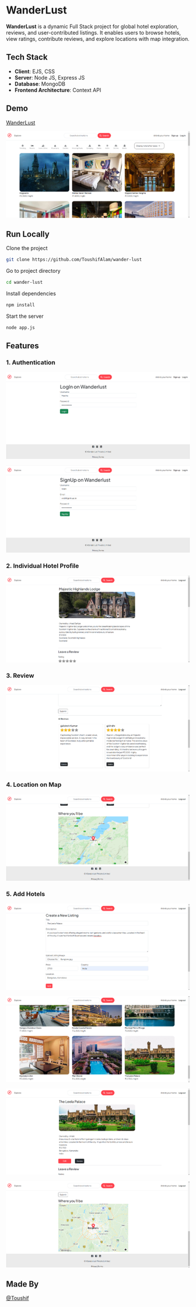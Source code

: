 # WanderLust

**WanderLust** is a dynamic Full Stack project for global hotel exploration, reviews, and user-contributed listings. It enables users to browse hotels, view ratings, contribute reviews, and explore locations with map integration.

## Tech Stack

- **Client**: EJS, CSS
- **Server**: Node JS, Express JS
- **Database**: MongoDB
- **Frontend Architecture**: Context API

## Demo

[WanderLust](https://wanderlust-a1zn.onrender.com/listings)

![Demo](./docs/demo.png)

## Run Locally

Clone the project

```bash
git clone https://github.com/ToushifAlam/wander-lust
```

Go to project directory

```bash
cd wander-lust
```

Install dependencies

```bash
npm install
```

Start the server

```bash
node app.js
```


## Features

### 1. Authentication

![Login](./docs/authentication1.png)

![SignUp](./docs/authentication2.png)

### 2. Individual Hotel Profile

![Profile](./docs/profile.png)

### 3. Review

![Review](./docs/review.png)

### 4. Location on Map

![Search Users](./docs/location.png)

### 5. Add Hotels

![Listing create](./docs/new-listing1.png)

![Listing verified](./docs/new-listing2.png)

![Listing profile](./docs/new-listing3.png)

![Listing location](./docs/new-listing4.png)


## Made By
[@Toushif](https://github.com/ToushifAlam)
